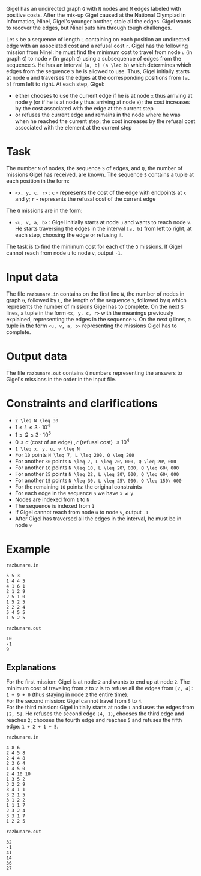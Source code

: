 Gigel has an undirected graph `G` with `N` nodes and `M` edges labeled with positive costs. After the mix-up Gigel caused at the National Olympiad in Informatics, Ninel, Gigel's younger brother, stole all the edges. Gigel wants to recover the edges, but Ninel puts him through tough challenges.

Let `S` be a sequence of length `L` containing on each position an undirected edge with an associated cost and a refusal cost `r`. Gigel has the following mission from Ninel: he must find the minimum cost to travel from node `u` (in graph `G`) to node `v` (in graph `G`) using a subsequence of edges from the sequence `S`. He has an interval `[a, b] (a \leq b)` which determines which edges from the sequence `S` he is allowed to use. Thus, Gigel initially starts at node `u` and traverses the edges at the corresponding positions from `[a, b]` from left to right. At each step, Gigel:
* either chooses to use the current edge if he is at node `x` thus arriving at node `y` (or if he is at node `y` thus arriving at node `x`); the cost increases by the cost associated with the edge at the current step
* or refuses the current edge and remains in the node where he was when he reached the current step; the cost increases by the refusal cost associated with the element at the current step

# Task
The number `N` of nodes, the sequence `S` of edges, and `Q`, the number of missions Gigel has received, are known. The sequence `S` contains a tuple at each position in the form:
* `<x, y, c, r>` : `c` - represents the cost of the edge with endpoints at `x` and `y`; `r` - represents the refusal cost of the current edge

The `Q` missions are in the form:
* `<u, v, a, b>` : Gigel initially starts at node `u` and wants to reach node `v`. He starts traversing the edges in the interval `[a, b]` from left to right, at each step, choosing the edge or refusing it.

The task is to find the minimum cost for each of the `Q` missions. If Gigel cannot reach from node `u` to node `v`, output `-1`.

# Input data
The file `razbunare.in` contains on the first line `N`, the number of nodes in graph `G`, followed by `L`, the length of the sequence `S`, followed by `Q` which represents the number of missions Gigel has to complete. On the next `S` lines, a tuple in the form `<x, y, c, r>` with the meanings previously explained, representing the edges in the sequence `S`. On the next `Q` lines, a tuple in the form `<u, v, a, b>` representing the missions Gigel has to complete.

# Output data
The file `razbunare.out` contains `Q` numbers representing the answers to Gigel's missions in the order in the input file.

# Constraints and clarifications
* `2 \leq N \leq 30`
* $1 \leq L \leq 3 \cdot 10^4$
* $1 \leq Q \leq 3 \cdot 10^5$
* $0 \leq c \text{ (cost of an edge) }, r \text{ (refusal cost) } \leq 10^4$
* `1 \leq x, y, u, v \leq N`
* For `10` points `N \leq 7, L \leq 200, Q \leq 200`
* For another `30` points `N \leq 7, L \leq 20\ 000, Q \leq 20\ 000`
* For another `10` points `N \leq 10, L \leq 20\ 000, Q \leq 60\ 000`
* For another `25` points `N \leq 22, L \leq 20\ 000, Q \leq 60\ 000`
* For another `15` points `N \leq 30, L \leq 25\ 000, Q \leq 150\ 000`
* For the remaining `10` points: the original constraints
* For each edge in the sequence `S` we have `x ≠ y`
* Nodes are indexed from `1` to `N`
* The sequence is indexed from `1`
* If Gigel cannot reach from node `u` to node `v`, output `-1`
* After Gigel has traversed all the edges in the interval, he must be in node `v`

# Example
`razbunare.in`
```
5 5 3
1 4 4 5
4 1 6 1
2 1 2 9
2 5 1 0
1 5 2 5
2 2 2 4
5 4 5 5
1 5 2 5
```
`razbunare.out`
```
10
-1
9
```
Explanations
---

For the first mission: Gigel is at node `2` and wants to end up at node `2`. The minimum cost of traveling from `2` to `2` is to refuse all the edges from `[2, 4]: 1 + 9 + 0` (thus staying in node `2` the entire time).  
For the second mission: Gigel cannot travel from `5` to `4`.  
For the third mission: Gigel initially starts at node `1` and uses the edges from `[2, 5]`. He refuses the second edge `(4, 1)`, chooses the third edge and reaches `2`; chooses the fourth edge and reaches `5` and refuses the fifth edge: `1 + 2 + 1 + 5`.

`razbunare.in`
```
4 8 6
2 4 5 8
2 4 4 8
2 3 6 4
1 4 5 0
2 4 10 10
1 3 5 2
3 2 2 9
3 4 1 1
3 2 1 5
3 1 2 2
1 1 1 7
2 3 2 4
3 3 1 7
1 2 2 5
```
`razbunare.out`
```
32
-1
41
14
36
27
```
